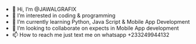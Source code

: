 - 👋 Hi, I’m @JAWALGRAFIX
- 👀 I’m interested in coding & programming
- 🌱 I’m currently learning Python, Java Script & Mobile App Development
- 💞️ I’m looking to collaborate on expects in Mobile App development
- 📫 How to reach me just text me on whatsapp +233249944132

<!---
JAWALGRAFIX/JAWALGRAFIX is a ✨ special ✨ repository because its `README.md` (this file) appears on your GitHub profile.
You can click the Preview link to take a look at your changes.
--->
